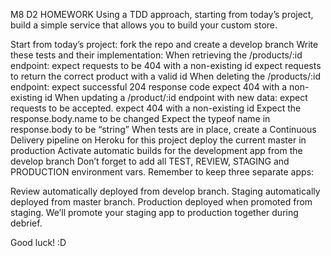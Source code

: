 M8 D2 HOMEWORK
Using a TDD approach, starting from today’s project, build a simple service that allows you to build your custom store.

Start from today’s project: fork the repo and create a develop branch
Write these tests and their implementation:
When retrieving the /products/:id endpoint:
expect requests to be 404 with a non-existing id
expect requests to return the correct product with a valid id
When deleting the /products/:id endpoint:
expect successful 204 response code
expect 404 with a non-existing id
When updating a /product/:id endpoint with new data:
expect requests to be accepted.
expect 404 with a non-existing id
Expect the response.body.name to be changed
Expect the typeof name in response.body to be “string”
When tests are in place, create a Continuous Delivery pipeline on Heroku for this project
deploy the current master in production
Activate automatic builds for the development app from the develop branch
Don’t forget to add all TEST, REVIEW, STAGING and PRODUCTION environment vars.
Remember to keep three separate apps:

Review automatically deployed from develop branch.
Staging automatically deployed from master branch.
Production deployed when promoted from staging.
We’ll promote your staging app to production together during debrief.

Good luck! :D

